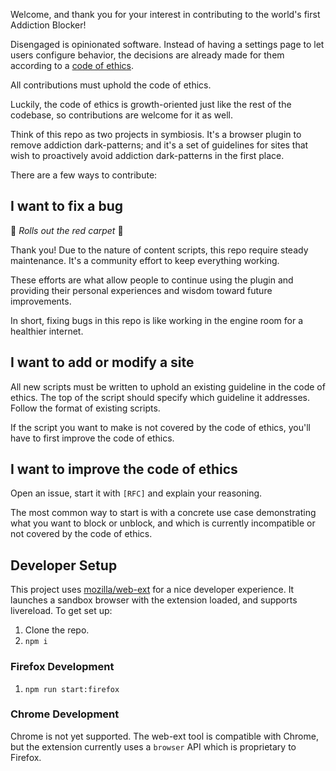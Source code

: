 Welcome, and thank you for your interest in contributing to the world's first Addiction Blocker!

Disengaged is opinionated software. Instead of having a settings page to let users configure behavior, the decisions are already made for them according to a [code of ethics](CODE_OF_ETHICS.md).

All contributions must uphold the code of ethics.

Luckily, the code of ethics is growth-oriented just like the rest of the codebase, so contributions are welcome for it as well.

Think of this repo as two projects in symbiosis. It's a browser plugin to remove addiction dark-patterns; and it's a set of guidelines for sites that wish to proactively avoid addiction dark-patterns in the first place.

There are a few ways to contribute:

## I want to fix a bug

🌹 _Rolls out the red carpet_ 🌹

Thank you! Due to the nature of content scripts, this repo require steady maintenance. It's a community effort to keep everything working.

These efforts are what allow people to continue using the plugin and providing their personal experiences and wisdom toward future improvements.

In short, fixing bugs in this repo is like working in the engine room for a healthier internet.

## I want to add or modify a site

All new scripts must be written to uphold an existing guideline in the code of ethics. The top of the script should specify which guideline it addresses. Follow the format of existing scripts.

If the script you want to make is not covered by the code of ethics, you'll have to first improve the code of ethics.

## I want to improve the code of ethics

Open an issue, start it with `[RFC]` and explain your reasoning.

The most common way to start is with a concrete use case demonstrating what you want to block or unblock, and which is currently incompatible or not covered by the code of ethics.

## Developer Setup

This project uses [mozilla/web-ext](https://github.com/mozilla/web-ext) for a nice developer experience. It launches a sandbox browser with the extension loaded, and supports livereload. To get set up:

1. Clone the repo.
1. `npm i`

### Firefox Development

1. `npm run start:firefox`

### Chrome Development

Chrome is not yet supported. The web-ext tool is compatible with Chrome, but the extension currently uses a `browser` API which is proprietary to Firefox.
